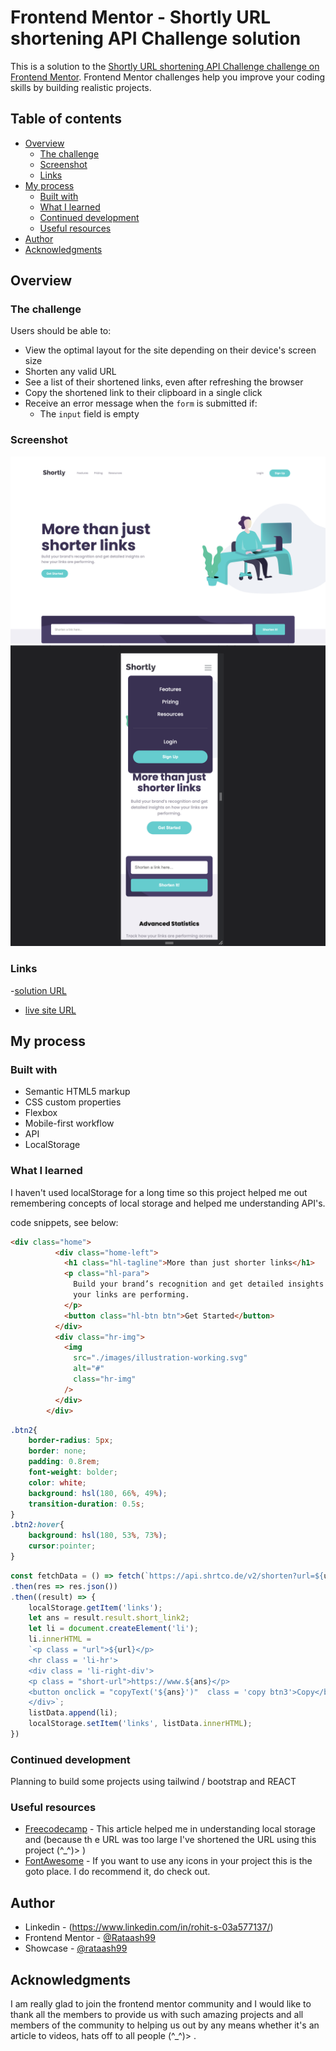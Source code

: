 # Frontend Mentor - Shortly URL shortening API Challenge solution

This is a solution to the [Shortly URL shortening API Challenge challenge on Frontend Mentor](https://www.frontendmentor.io/challenges/url-shortening-api-landing-page-2ce3ob-G). Frontend Mentor challenges help you improve your coding skills by building realistic projects. 

## Table of contents

- [Overview](#overview)
  - [The challenge](#the-challenge)
  - [Screenshot](#screenshot)
  - [Links](#links)
- [My process](#my-process)
  - [Built with](#built-with)
  - [What I learned](#what-i-learned)
  - [Continued development](#continued-development)
  - [Useful resources](#useful-resources)
- [Author](#author)
- [Acknowledgments](#acknowledgments)

## Overview

### The challenge

Users should be able to:

- View the optimal layout for the site depending on their device's screen size
- Shorten any valid URL
- See a list of their shortened links, even after refreshing the browser
- Copy the shortened link to their clipboard in a single click
- Receive an error message when the `form` is submitted if:
  - The `input` field is empty

### Screenshot

![](./Screenshots/SSDesktop.png)
![](./Screenshots/SSMobile.png)

### Links

-[solution URL](https://github.com/Rataash99/Shortly-URL-Shortening_challenge_frontend_mentor)
- [live site URL](https://astounding-sunshine-79eee8.netlify.app)

## My process

### Built with

- Semantic HTML5 markup
- CSS custom properties
- Flexbox
- Mobile-first workflow
- API
- LocalStorage

### What I learned

I haven't used localStorage for a long time so this project helped me out remembering concepts of local storage and helped me understanding API's. 

code snippets, see below:

```html
<div class="home">
          <div class="home-left">
            <h1 class="hl-tagline">More than just shorter links</h1>
            <p class="hl-para">
              Build your brand’s recognition and get detailed insights on how
              your links are performing.
            </p>
            <button class="hl-btn btn">Get Started</button>
          </div>
          <div class="hr-img">
            <img
              src="./images/illustration-working.svg"
              alt="#"
              class="hr-img"
            />
          </div>
        </div>
```
```css
.btn2{
    border-radius: 5px;
    border: none;
    padding: 0.8rem;
    font-weight: bolder;
    color: white;
    background: hsl(180, 66%, 49%);
    transition-duration: 0.5s;
}
.btn2:hover{
    background: hsl(180, 53%, 73%);
    cursor:pointer;
}
```
```js
const fetchData = () => fetch(`https://api.shrtco.de/v2/shorten?url=${url}`)
.then(res => res.json())
.then((result) => {
    localStorage.getItem('links');
    let ans = result.result.short_link2;
    let li = document.createElement('li');
    li.innerHTML = 
    `<p class = "url">${url}</p>
    <hr class = 'li-hr'>
    <div class = 'li-right-div'>
    <p class = "short-url">https://www.${ans}</p>
    <button onclick = "copyText('${ans}')"  class = 'copy btn3'>Copy</button>
    </div>`;
    listData.append(li);
    localStorage.setItem('links', listData.innerHTML);
})
```

### Continued development

Planning to build some projects using tailwind / bootstrap and REACT

### Useful resources

- [Freecodecamp](9qr.de/WeMaGV) - This article helped me in understanding local storage and (because th e URL was too large I've shortened the URL using this project (^_^)> )
- [FontAwesome](https://fontawesome.com/) - If you want to use any icons in your project this is the goto place. I do recommend it, do check out.

## Author

- Linkedin - (https://www.linkedin.com/in/rohit-s-03a577137/)
- Frontend Mentor - [@Rataash99](https://www.frontendmentor.io/profile/Rataash99)
- Showcase - [@rataash99](https://www.showwcase.com/rataash99)

## Acknowledgments

I am really glad to join the frontend mentor community and I would like to thank all the members to provide us with such amazing projects and all members of the community to helping us out by any means whether it's an article to videos, hats off to all people (^_^)> .

